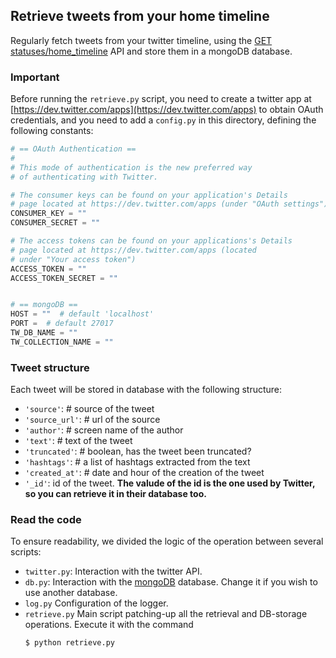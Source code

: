 ## Retrieve tweets from your home timeline
Regularly fetch tweets from
your twitter timeline, using the [GET statuses/home_timeline](https://dev.twitter.com/docs/api/1.1/get/statuses/home_timeline)
API and store them in a mongoDB database.

### Important
Before running the `retrieve.py` script, you need to create a twitter app at [https://dev.twitter.com/apps](https://dev.twitter.com/apps)
to obtain OAuth credentials, and you need to add a `config.py` in this directory, defining the following constants:
```python
# == OAuth Authentication ==
#
# This mode of authentication is the new preferred way
# of authenticating with Twitter.

# The consumer keys can be found on your application's Details
# page located at https://dev.twitter.com/apps (under "OAuth settings")
CONSUMER_KEY = ""
CONSUMER_SECRET = ""

# The access tokens can be found on your applications's Details
# page located at https://dev.twitter.com/apps (located
# under "Your access token")
ACCESS_TOKEN = ""
ACCESS_TOKEN_SECRET = ""


# == mongoDB ==
HOST = ""  # default 'localhost'
PORT =  # default 27017
TW_DB_NAME = ""  
TW_COLLECTION_NAME = ""
```

### Tweet structure
Each tweet will be stored in database with the following structure:

* `'source'`: # source of the tweet
* `'source_url'`: # url of the source
* `'author'`: # screen name of the author
* `'text'`:  # text of the tweet
* `'truncated'`: # boolean, has the tweet been truncated?
* `'hashtags'`: # a list of hashtags extracted from the text
* `'created_at'`: # date and hour of the creation of the tweet
* `'_id'`: id of the tweet. **The valude of the id is the one used by Twitter, so you can retrieve it in their database too.**


### Read the code
To ensure readability, we divided the logic of the operation between several scripts:

* `twitter.py`: Interaction with the twitter API.
* `db.py`: Interaction with the [mongoDB](http://www.mongodb.org/) database. Change it if you wish to use another database. 
* `log.py` Configuration of the logger.
* `retrieve.py` Main script patching-up all the retrieval and DB-storage operations.
    Execute it with the command
    ```
    $ python retrieve.py
    ```
